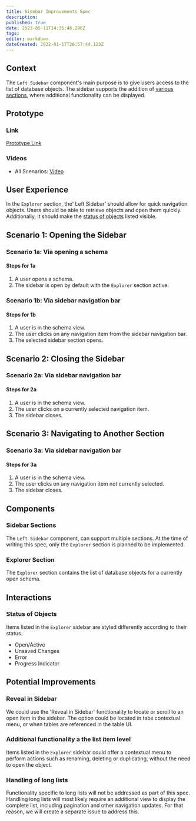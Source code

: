 ```yaml
---
title: Sidebar Improvements Spec
description: 
published: true
date: 2023-05-11T14:35:48.296Z
tags: 
editor: markdown
dateCreated: 2022-01-17T20:57:44.123Z
---
```


## Context

The `Left Sidebar` component's main purpose is to give users access to the list of database objects. The sidebar supports the addition of [various sections](#sidebar-sections), where additional functionality can be displayed.

## Prototype

### Link

[Prototype Link](https://mathesar-prototype.netlify.app/)

### Videos

- All Scenarios: [Video](https://www.loom.com/share/322db244b4b44775872c0be8c764195e)

## User Experience

In the `Explorer` section, the' Left Sidebar' should allow for quick navigation objects. Users should be able to retrieve objects and open them quickly. Additionally, it should make the [status of objects](#status-of-objects) listed visible.

## Scenario 1: Opening the Sidebar

### Scenario 1a: Via opening a schema

#### Steps for 1a

1. A user opens a schema.
2. The sidebar is open by default with the `Explorer` section active.

### Scenario 1b: Via sidebar navigation bar

#### Steps for 1b

1. A user is in the schema view.
2. The user clicks on any navigation item from the sidebar navigation bar.
3. The selected sidebar section opens.

## Scenario 2: Closing the Sidebar

### Scenario 2a: Via sidebar navigation bar

#### Steps for 2a

1. A user is in the schema view.
2. The user clicks on a currently selected navigation item.
3. The sidebar closes.

## Scenario 3: Navigating to Another Section

### Scenario 3a: Via sidebar navigation bar

#### Steps for 3a

1. A user is in the schema view.
2. The user clicks on any navigation item not currently selected.
3. The sidebar closes.

## Components

### Sidebar Sections

The `Left Sidebar` component, can support multiple sections. At the time of writing this spec, only the `Explorer` section is planned to be implemented.

### Explorer Section

The `Explorer` section contains the list of database objects for a currently open schema.

## Interactions

### Status of Objects

Items listed in the `Explorer` sidebar are styled differently according to their status.

- Open/Active
- Unsaved Changes
- Error
- Progress Indicator

## Potential Improvements

### Reveal in Sidebar

We could use the 'Reveal in Sidebar' functionality to locate or scroll to an open item in the sidebar. The option could be located in tabs contextual menu, or when tables are referenced in the table UI.

### Additional functionality a the list item level

Items listed in the `Explorer` sidebar could offer a contextual menu to perform actions such as renaming, deleting or duplicating, without the need to open the object.

### Handling of long lists

Functionality specific to long lists will not be addressed as part of this spec. Handling long lists will most likely require an additional view to display the complete list, including pagination and other navigation updates. For that reason, we will create a separate issue to address this.
